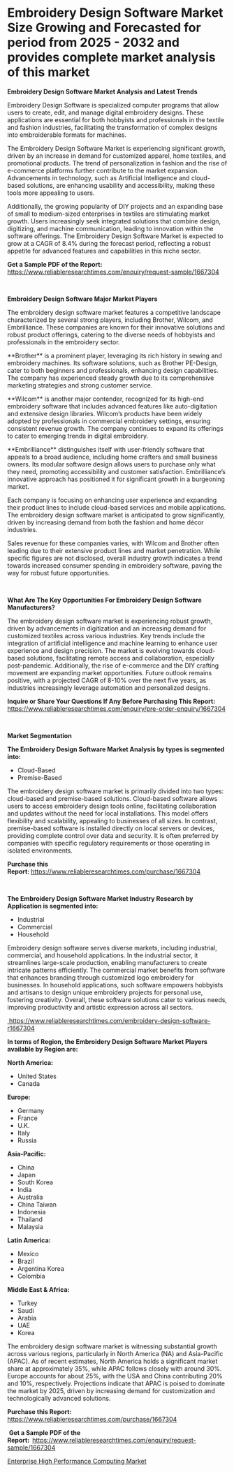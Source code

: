 <p><h1>Embroidery Design Software Market Size Growing and Forecasted for period from 2025 - 2032 and provides complete market analysis of this market</h1></p><p><strong>Embroidery Design Software Market Analysis and Latest Trends</strong></p>
<p><p>Embroidery Design Software is specialized computer programs that allow users to create, edit, and manage digital embroidery designs. These applications are essential for both hobbyists and professionals in the textile and fashion industries, facilitating the transformation of complex designs into embroiderable formats for machines. </p><p>The Embroidery Design Software Market is experiencing significant growth, driven by an increase in demand for customized apparel, home textiles, and promotional products. The trend of personalization in fashion and the rise of e-commerce platforms further contribute to the market expansion. Advancements in technology, such as Artificial Intelligence and cloud-based solutions, are enhancing usability and accessibility, making these tools more appealing to users.</p><p>Additionally, the growing popularity of DIY projects and an expanding base of small to medium-sized enterprises in textiles are stimulating market growth. Users increasingly seek integrated solutions that combine design, digitizing, and machine communication, leading to innovation within the software offerings. The Embroidery Design Software Market is expected to grow at a CAGR of 8.4% during the forecast period, reflecting a robust appetite for advanced features and capabilities in this niche sector.</p></p>
<p><strong>Get a Sample PDF of the Report:&nbsp;</strong> <a href="https://www.reliableresearchtimes.com/enquiry/request-sample/1667304?utm_campaign=3321&utm_medium=2&utm_source=Github&utm_content=ia&utm_term=09032025&utm_id=embroidery-design-software">https://www.reliableresearchtimes.com/enquiry/request-sample/1667304</a></p>
<p>&nbsp;</p>
<p><strong>Embroidery Design Software Major Market Players</strong></p>
<p><p>The embroidery design software market features a competitive landscape characterized by several strong players, including Brother, Wilcom, and Embrilliance. These companies are known for their innovative solutions and robust product offerings, catering to the diverse needs of hobbyists and professionals in the embroidery sector.</p><p>**Brother** is a prominent player, leveraging its rich history in sewing and embroidery machines. Its software solutions, such as Brother PE-Design, cater to both beginners and professionals, enhancing design capabilities. The company has experienced steady growth due to its comprehensive marketing strategies and strong customer service.</p><p>**Wilcom** is another major contender, recognized for its high-end embroidery software that includes advanced features like auto-digitation and extensive design libraries. Wilcom’s products have been widely adopted by professionals in commercial embroidery settings, ensuring consistent revenue growth. The company continues to expand its offerings to cater to emerging trends in digital embroidery.</p><p>**Embrilliance** distinguishes itself with user-friendly software that appeals to a broad audience, including home crafters and small business owners. Its modular software design allows users to purchase only what they need, promoting accessibility and customer satisfaction. Embrilliance’s innovative approach has positioned it for significant growth in a burgeoning market.</p><p>Each company is focusing on enhancing user experience and expanding their product lines to include cloud-based services and mobile applications. The embroidery design software market is anticipated to grow significantly, driven by increasing demand from both the fashion and home décor industries.</p><p>Sales revenue for these companies varies, with Wilcom and Brother often leading due to their extensive product lines and market penetration. While specific figures are not disclosed, overall industry growth indicates a trend towards increased consumer spending in embroidery software, paving the way for robust future opportunities.</p></p>
<p>&nbsp;</p>
<p><strong>What Are The Key Opportunities For Embroidery Design Software Manufacturers?</strong></p>
<p><p>The embroidery design software market is experiencing robust growth, driven by advancements in digitization and an increasing demand for customized textiles across various industries. Key trends include the integration of artificial intelligence and machine learning to enhance user experience and design precision. The market is evolving towards cloud-based solutions, facilitating remote access and collaboration, especially post-pandemic. Additionally, the rise of e-commerce and the DIY crafting movement are expanding market opportunities. Future outlook remains positive, with a projected CAGR of 8-10% over the next five years, as industries increasingly leverage automation and personalized designs.</p></p>
<p><strong>Inquire or Share Your Questions If Any Before Purchasing This Report:</strong> <a href="https://www.reliableresearchtimes.com/enquiry/pre-order-enquiry/1667304?utm_campaign=3321&utm_medium=2&utm_source=Github&utm_content=ia&utm_term=09032025&utm_id=embroidery-design-software">https://www.reliableresearchtimes.com/enquiry/pre-order-enquiry/1667304</a></p>
<p>&nbsp;</p>
<p><strong>Market Segmentation</strong></p>
<p><strong>The Embroidery Design Software Market Analysis by types is segmented into:</strong></p>
<p><ul><li>Cloud-Based</li><li>Premise-Based</li></ul></p>
<p><p>The embroidery design software market is primarily divided into two types: cloud-based and premise-based solutions. Cloud-based software allows users to access embroidery design tools online, facilitating collaboration and updates without the need for local installations. This model offers flexibility and scalability, appealing to businesses of all sizes. In contrast, premise-based software is installed directly on local servers or devices, providing complete control over data and security. It is often preferred by companies with specific regulatory requirements or those operating in isolated environments.</p></p>
<p><strong>Purchase this Report:&nbsp;</strong><a href="https://www.reliableresearchtimes.com/purchase/1667304?utm_campaign=3321&utm_medium=2&utm_source=Github&utm_content=ia&utm_term=09032025&utm_id=embroidery-design-software">https://www.reliableresearchtimes.com/purchase/1667304</a></p>
<p>&nbsp;</p>
<p><strong>The Embroidery Design Software Market Industry Research by Application is segmented into:</strong></p>
<p><ul><li>Industrial</li><li>Commercial</li><li>Household</li></ul></p>
<p><p>Embroidery design software serves diverse markets, including industrial, commercial, and household applications. In the industrial sector, it streamlines large-scale production, enabling manufacturers to create intricate patterns efficiently. The commercial market benefits from software that enhances branding through customized logo embroidery for businesses. In household applications, such software empowers hobbyists and artisans to design unique embroidery projects for personal use, fostering creativity. Overall, these software solutions cater to various needs, improving productivity and artistic expression across all sectors.</p></p>
<p><a href="https://www.reliableresearchtimes.com/embroidery-design-software-r1667304?utm_campaign=3321&utm_medium=2&utm_source=Github&utm_content=ia&utm_term=09032025&utm_id=embroidery-design-software">&nbsp;https://www.reliableresearchtimes.com/embroidery-design-software-r1667304</a></p>
<p><strong>In terms of Region, the Embroidery Design Software Market Players available by Region are:</strong></p>
<p>
    <p> <strong> North America: </strong>
        <ul>
            <li>United States</li>
            <li>Canada</li>
        </ul>
        </p> 
    <p> <strong> Europe: </strong>
        <ul>
            <li>Germany</li>
            <li>France</li>
            <li>U.K.</li>
            <li>Italy</li>
            <li>Russia</li>
        </ul>
        </p> 
    <p> <strong> Asia-Pacific: </strong>
        <ul>
            <li>China</li>
            <li>Japan</li>
            <li>South Korea</li>
            <li>India</li>
            <li>Australia</li>
            <li>China Taiwan</li>
            <li>Indonesia</li>
            <li>Thailand</li>
            <li>Malaysia</li>
        </ul>
        </p> 
    <p> <strong> Latin America: </strong>
        <ul>
            <li>Mexico</li>
            <li>Brazil</li>
            <li>Argentina Korea</li>
            <li>Colombia</li>
        </ul>
        </p> 
    <p> <strong> Middle East & Africa: </strong>
        <ul>
            <li>Turkey</li>
            <li>Saudi</li>
            <li>Arabia</li>
            <li>UAE</li>
            <li>Korea</li>
        </ul>
    </p>
    </p>
<p><p>The embroidery design software market is witnessing substantial growth across various regions, particularly in North America (NA) and Asia-Pacific (APAC). As of recent estimates, North America holds a significant market share at approximately 35%, while APAC follows closely with around 30%. Europe accounts for about 25%, with the USA and China contributing 20% and 10%, respectively. Projections indicate that APAC is poised to dominate the market by 2025, driven by increasing demand for customization and technologically advanced solutions.</p></p>
<p><strong>Purchase this Report: </strong><a href="https://www.reliableresearchtimes.com/purchase/1667304?utm_campaign=3321&utm_medium=2&utm_source=Github&utm_content=ia&utm_term=09032025&utm_id=embroidery-design-software">https://www.reliableresearchtimes.com/purchase/1667304</a></p>
<p>&nbsp;<strong>Get a Sample PDF of the Report:&nbsp;&nbsp;</strong><a href="https://www.reliableresearchtimes.com/enquiry/request-sample/1667304?utm_campaign=3321&utm_medium=2&utm_source=Github&utm_content=ia&utm_term=09032025&utm_id=embroidery-design-software">https://www.reliableresearchtimes.com/enquiry/request-sample/1667304</a></p>
<p><strong></strong></p>
<p><p><a href="https://github.com/sawrovpipolo/Market-Research-Report-List-1/blob/main/enterprise-high-performance-computing-market.md?utm_campaign=3321&utm_medium=2&utm_source=Github&utm_content=ia&utm_term=09032025&utm_id=embroidery-design-software">Enterprise High Performance Computing Market</a></p></p>